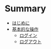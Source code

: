 # Summary

* [はじめに](README.md)
* [基本的な操作](login/ji-ben-de-306a-cao-zuo.md)
  * [ログイン](login.md)
  * [ログアウト](logout.md)

